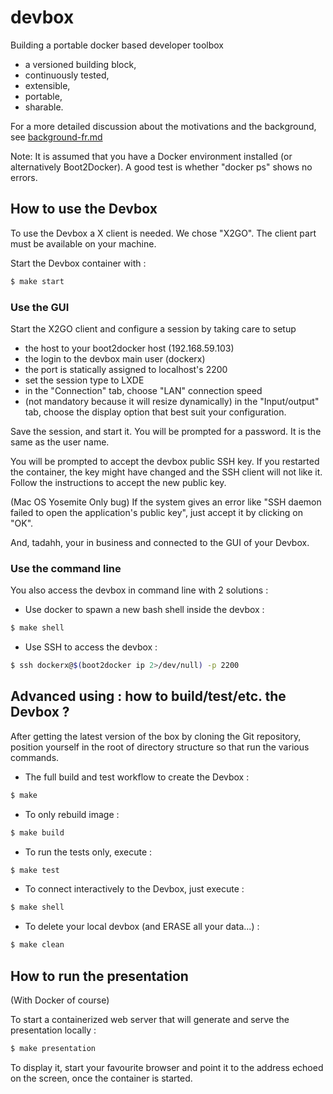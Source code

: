 # devbox
Building a portable docker based developer toolbox

* a versioned building block,
* continuously tested,
* extensible,
* portable,
* sharable.

For a more detailed discussion about the motivations and the background, see [background-fr.md](background-fr.md)

Note: It is assumed that you have a Docker environment installed (or alternatively Boot2Docker). A good test is whether "docker ps" shows no errors.

## How to use the Devbox

To use the Devbox a X client is needed. We chose "X2GO". The client part must be available on your machine.

Start the Devbox container with :
```bash
$ make start
```

### Use the GUI 

Start the X2GO client and configure a session by taking care to setup

- the host to your boot2docker host (192.168.59.103)
- the login to the devbox main user (dockerx)
- the port is statically assigned to localhost's 2200
- set the session type to LXDE
- in the "Connection" tab, choose "LAN" connection speed
- (not mandatory because it will resize dynamically) in the "Input/output" tab, choose the display option that best suit your configuration.

Save the session, and start it. 
You will be prompted for a password. 
It is the same as the user name.

You will be prompted to accept the devbox public SSH key. 
If you restarted the container, the key might have changed and the SSH client will not like it.
Follow the instructions to accept the new public key.

(Mac OS Yosemite Only bug) If the system gives an error like "SSH daemon failed to open the application's public key", just
accept it by clicking on "OK".

And, tadahh, your in business and connected to the GUI of your Devbox.

### Use the command line

You also access the devbox in command line with 2 solutions :

* Use docker to spawn a new bash shell inside the devbox : 
```bash
$ make shell
```
* Use SSH to access the devbox : 
```bash
$ ssh dockerx@$(boot2docker ip 2>/dev/null) -p 2200
```


## Advanced using : how to build/test/etc. the Devbox ?

After getting the latest version of the box by cloning the Git repository, position yourself in the root of directory structure so that run the various commands.

* The full build and test workflow to create the Devbox : 
```bash
$ make
```

* To only rebuild image :
```bash
$ make build
```

* To run the tests only, execute :
```bash
$ make test
```

* To connect interactively to the Devbox, just execute :
```bash
$ make shell
```

* To delete your local devbox (and ERASE all your data...) :
```bash
$ make clean
```


## How to run the presentation 

(With Docker of course)

To start a containerized web server that will generate and serve the presentation locally :

```bash
$ make presentation 
```

To display it, start your favourite browser and point it to the address echoed on the screen, once the container is started.



